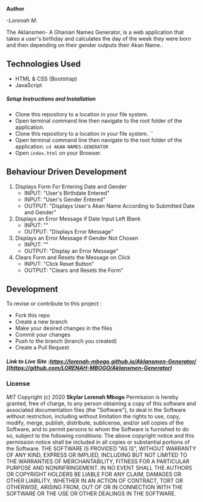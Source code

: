 **Author**

*-Lorenah M.*

The Aklansmen- A Ghanian Names Generator, is a web application that takes a user's birthday and calculates the day of the week they were born and then depending on their gender outputs their Akan Name..


## Technologies Used

- HTML & CSS (Bootstrap)
- JavaScript 

##### Setup Instructions and Installation

- Clone this repository to a location in your file system.
- Open terminal command line then navigate to the root folder of the application.
- Clone this repository to a location in your file system. ``
- Open terminal command line then navigate to the root folder of the application. `cd AKAN-NAMES-GENERATOR`
- Open `index.html` on your Browser.


## Behaviour Driven Development
1. Displays Form For Entering Date and Gender
   - INPUT: "User's Birthdate Entered"
   - INPUT: "User's Gender Entered"
   - OUTPUT: "Displays User's Akan Name According to Submitted Date and Gender"
2. Displays an Error Message if Date Input Left Blank
   - INPUT: ""
   - OUTPUT: "Displays Error Message"
3. Displays an Error Message if Gender Not Chosen
   - INPUT: "" 
   - OUTPUT: "Display an Error Message" 
4. Clears Form and Resets the Message on Click
   - INPUT: "Click Reset Button" 
   - OUTPUT: "Clears and Resets the Form"
## Development
To revise or contribute to this project :
- Fork this repo
- Create a new branch 
- Make your desired changes in the files
- Commit your changes 
- Push to the branch (branch you created)
- Create a Pull Request
##### Link to Live Site :https://lorenah-mbogo.github.io/Aklansmen-Generator/ ](https://github.com/LORENAH-MBOGO/Aklansmen-Generator)
### License
*MIT*
Copyright (c) 2020 **Skylar Lorenah Mbogo**
Permission is hereby granted, free of charge, to any person obtaining a copy of this software and associated documentation files (the "Software"), to deal in the Software without restriction, including without limitation the rights to use, copy, modify, merge, publish, distribute, sublicense, and/or sell copies of the Software, and to permit persons to whom the Software is furnished to do so, subject to the following conditions:
The above copyright notice and this permission notice shall be included in all copies or substantial portions of the Software.
THE SOFTWARE IS PROVIDED "AS IS", WITHOUT WARRANTY OF ANY KIND, EXPRESS OR IMPLIED, INCLUDING BUT NOT LIMITED TO THE WARRANTIES OF MERCHANTABILITY, FITNESS FOR A PARTICULAR PURPOSE AND NONINFRINGEMENT. IN NO EVENT SHALL THE AUTHORS OR COPYRIGHT HOLDERS BE LIABLE FOR ANY CLAIM, DAMAGES OR OTHER LIABILITY, WHETHER IN AN ACTION OF CONTRACT, TORT OR OTHERWISE, ARISING FROM, OUT OF OR IN CONNECTION WITH THE SOFTWARE OR THE USE OR OTHER DEALINGS IN THE SOFTWARE.